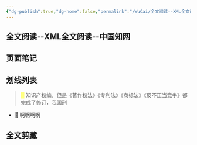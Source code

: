 ```yaml
---
{"dg-publish":true,"dg-home":false,"permalink":"/WuCai/全文阅读--XML全文阅读--中国知网-H8DKM52/","dgPassFrontmatter":true}
---
```



## 全文阅读--XML全文阅读--中国知网 

## 页面笔记


## 划线列表
> <font color="#FFFF83">█  </font>知识产权编，但是《著作权法》《专利法》《商标法》《反不正当竞争》都完成了修订，我国刑
- 📝 啊啊啊啊


## 全文剪藏

